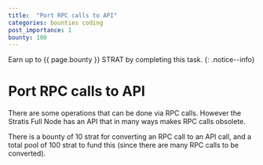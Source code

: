 ```yaml
---
title:  "Port RPC calls to API"
categories: bounties coding
post_importance: 1
bounty: 100
---
```

Earn up to {{ page.bounty }} STRAT by completing this task.
{: .notice--info}

# Port RPC calls to API

There are some operations that can be done via RPC calls. However the Stratis Full Node has an API that in many ways makes RPC calls obsolete.

There is a bounty of 10 strat for converting an RPC call to an API call, and a total pool of 100 strat to fund this (since there are many RPC calls to be converted).
